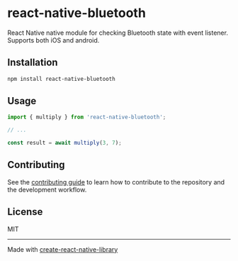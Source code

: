 # react-native-bluetooth

React Native native module for checking Bluetooth state with event listener. Supports both iOS and android.

## Installation

```sh
npm install react-native-bluetooth
```

## Usage

```js
import { multiply } from 'react-native-bluetooth';

// ...

const result = await multiply(3, 7);
```

## Contributing

See the [contributing guide](CONTRIBUTING.md) to learn how to contribute to the repository and the development workflow.

## License

MIT

---

Made with [create-react-native-library](https://github.com/callstack/react-native-builder-bob)
